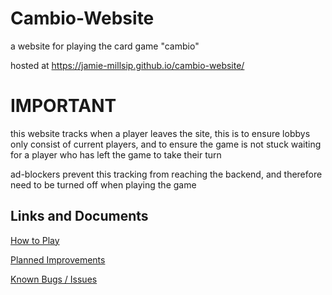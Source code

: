 # Cambio-Website

a website for playing the card game "cambio"

hosted at https://jamie-millsip.github.io/cambio-website/

# IMPORTANT

this website tracks when a player leaves the site, this is to ensure lobbys only consist of current players, and to ensure the game is not stuck waiting for a player who has left the game to take their turn

ad-blockers prevent this tracking from reaching the backend, and therefore need to be turned off when playing the game

## Links and Documents

[How to Play](./documents/how-to-play.md)

[Planned Improvements](./documents/todo.md)

[Known Bugs / Issues](./documents/known-bugs.md)

